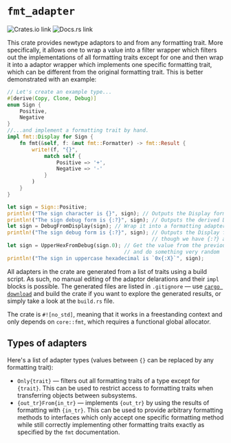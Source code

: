 # `fmt_adapter`
![Crates.io link](https://img.shields.io/crates/v/fmt_adapter "fmt_adapter on Crates.io")
![Docs.rs link](https://img.shields.io/badge/documentation-docs.rs-informational?link=https://docs.rs/fmt_adapter "fmt_adapter on Docs.rs")

This crate provides newtype adaptors to and from any formatting trait. More specifically, it allows one to wrap a value into a filter wrapper which filters out the implementations of all formatting traits except for one and then wrap it into a adaptor wrapper which implements one specific formatting trait, which can be different from the original formatting trait. This is better demonstrated with an example:
```rust
// Let's create an example type...
#[derive(Copy, Clone, Debug)]
enum Sign {
    Positive,
    Negative
}
//...and implement a formatting trait by hand.
impl fmt::Display for Sign {
    fn fmt(&self, f: &mut fmt::Formatter) -> fmt::Result {
        write!(f, "{}",
            match self {
                Positive => '+',
                Negative => '-'
            }
        )
    }
}

let sign = Sign::Positive;
println!("The sign character is {}", sign); // Outputs the Display formatting
println!("The sign debug form is {:?}", sign); // Outputs the derived Debug formatting
let sign = DebugFromDisplay(sign); // Wrap it into a formatting adapter
println!("The sign debug form is {:?}", sign); // Outputs the Display formatting, even
                                               // though we have {:?} as the formatting mode
let sign = UpperHexFromDebug(sign.0); // Get the value from the previous adapter
                                      // and do something very random
println!("The sign in uppercase hexadecimal is `0x{:X}`", sign);
```
All adapters in the crate are generated from a list of traits using a build script. As such, no manual editing of the adaptor delarations and their `impl` blocks is possible. The generated files are listed in `.gitignore` — use [`cargo download`][cargo-dl] and build the crate if you want to explore the generated results, or simply take a look at the `build.rs` file.

The crate is `#![no_std]`, meaning that it works in a freestanding context and only depends on `core::fmt`, which requires a functional global allocator.

## Types of adapters
Here's a list of adapter types (values between `{}` can be replaced by any formatting trait):
- `Only{trait}` — filters out all formatting traits of a type except for `{trait}`. This can be used to restrict access to formatting traits when transferring objects between subsystems.
- `{out_tr}From{in_tr}` — implements `{out_tr}` by using the results of formatting with `{in_tr}`. This can be used to provide arbitrary formatting methods to interfaces which only accept one specific formatting method while still correctly implementing other formatting traits exactly as specified by the `fmt` documentation.

[cargo-dl]: https://crates.io/crates/cargo-download "cargo-download — a cargo subcommand for downloading crates from crates.io"
